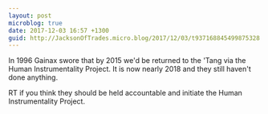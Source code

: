 ```yaml
---
layout: post
microblog: true
date: 2017-12-03 16:57 +1300
guid: http://JacksonOfTrades.micro.blog/2017/12/03/t937168845499875328.html
---
```

In 1996 Gainax swore that by 2015 we'd be returned to the 'Tang via the Human Instrumentality Project. It is now nearly 2018 and they still haven't done anything.  

RT if you think they should be held accountable and initiate the Human Instrumentality Project.
